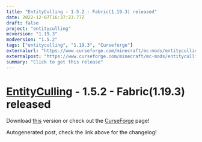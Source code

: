 ```yaml
---
title: "EntityCulling - 1.5.2 - Fabric(1.19.3) released"
date: 2022-12-07T16:37:23.77Z
draft: false
project: "entityculling"
mcversion: "1.19.3"
modversion: "1.5.2"
tags: ["entityculling", "1.19.3", "Curseforge"]
externalurl: "https://www.curseforge.com/minecraft/mc-mods/entityculling/files/4142177"
externalpost: "https://www.curseforge.com/minecraft/mc-mods/entityculling/files/4142177"
summary: "Click to get this release"
---
```

# [EntityCulling](/project/entityculling) - 1.5.2 - Fabric(1.19.3) released
Download [this](https://www.curseforge.com/minecraft/mc-mods/entityculling/files/4142177) version or check out the [CurseForge](https://www.curseforge.com/minecraft/mc-mods/entityculling) page!

Autogenerated post, check the link above for the changelog!
